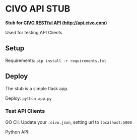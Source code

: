 # CIVO API STUB

**Stub for [CIVO RESTful API](https://www.civo.com/api/kubernetes) (http://api.civo.com)**

Used for testing API Clients

## Setup

Requirements: `pip install -r requirements.txt`

## Deploy

The stub is a simple flask app.

Deploy: `python app.py`

### Test API Clients

GO Cli: Update your `.civo.json`, setting url to `localhost:5000`

Python API: 